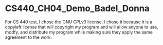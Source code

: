 # CS440_CH04_Demo_Badel_Donna

For CS 440 test, I chose the GNU CPLv3 license. I chose it because it is a copyleft license that will copyright my program and will allow anyone to use, modfy, and distribute my program while making sure they apply the same agreement to the work.
